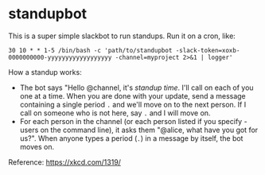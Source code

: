 
# standupbot

This is a super simple slackbot to run standups. Run it on a cron, like:

```
30 10 * * 1-5 /bin/bash -c 'path/to/standupbot -slack-token=xoxb-0000000000-yyyyyyyyyyyyyyyyyy -channel=myproject 2>&1 | logger'
```

How a standup works:

- The bot says "Hello @channel, it's ​*standup time*​. I'll call on each of you one at a time. When you are done with your update, send a message containing a single period `.` and we'll move on to the next person. If I call on someone who is not here, say `.` and I will move on.
- For each person in the channel (or each person listed if you specify -users on the command line), it asks them "@alice, what have you got for us?". When anyone types a period (`.`) in a message by itself, the bot moves on.

Reference: https://xkcd.com/1319/

